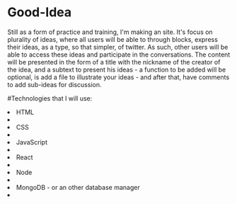 # Good-Idea

Still as a form of practice and training, I'm making an site. It's focus on plurality of ideas, where all users will be able to through blocks, express their ideas,
as a type, so that simpler, of twitter. As such, other users will be able to access these ideas and participate in the conversations.
The content will be presented in the form of a title with the nickname of the creator of the idea, and a subtext to present his ideas - a function to be added will be optional, is add a file to illustrate your ideas - and after that, have comments to add sub-ideas for discussion.

#Technologies that I will use: <br>
<li>HTML<li/>
<li>CSS<li/>
<li>JavaScript<li/>
<li>React<li/>
<li>Node<li/>
<li>MongoDB - or an other database manager<li/>

